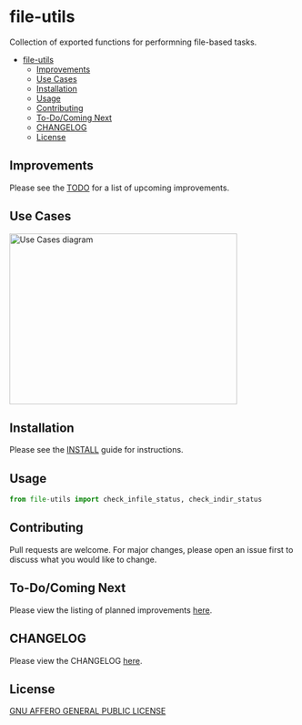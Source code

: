 # file-utils

Collection of exported functions for performning file-based tasks.

- [file-utils](#file-utils)
  - [Improvements](#improvements)
  - [Use Cases](#use-cases)
  - [Installation](#installation)
  - [Usage](#usage)
  - [Contributing](#contributing)
  - [To-Do/Coming Next](#to-docoming-next)
  - [CHANGELOG](#changelog)
  - [License](#license)


## Improvements

Please see the [TODO](docs/TODO.md) for a list of upcoming improvements.


## Use Cases

<img src="use_cases.png" width="400" height="300" alt="Use Cases diagram">


## Installation

Please see the [INSTALL](docs/INSTALL.md) guide for instructions.

## Usage

```python
from file-utils import check_infile_status, check_indir_status
```

## Contributing

Pull requests are welcome. For major changes, please open an issue first
to discuss what you would like to change.

## To-Do/Coming Next

Please view the listing of planned improvements [here](docs/TODO.md).

## CHANGELOG

Please view the CHANGELOG [here](docs/CHANGELOG.md).

## License

[GNU AFFERO GENERAL PUBLIC LICENSE](docs/LICENSE)
